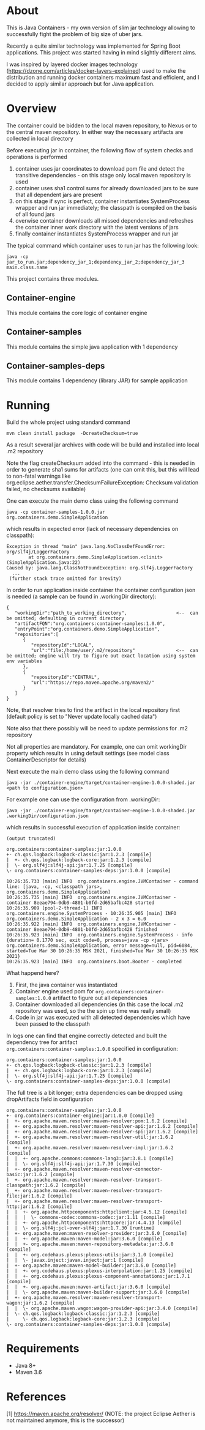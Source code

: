About
======

This is Java Containers - my own version of slim jar technology allowing to successfully fight the problem of big size of uber jars.

Recently a quite similar technology was implemented for Spring Boot applications. 
This project was started having in mind  slightly different aims.

I was inspired by layered docker images technology (https://dzone.com/articles/docker-layers-explained) used to make the distribution and running docker containers maximum fast and efficient, and I decided to apply similar approach but for Java application.


Overview
=========

The container could be bidden to the local maven repository, to Nexus or to the central maven repository.
In either way the necessary artifacts are collected in local directory

Before executing jar in container, the following flow of system checks and operations is performed

 
1) container uses jar coordinates to download pom file and detect the transitive dependencies - on this stage only local maven repository is used 
2) container uses sha1 control sums for already downloaded jars to be sure that all dependent jars are present 
3) on this stage if sync is perfect, container instantiates SystemProcess wrapper and run jar immediately; the classpath is compiled on the basis of all found jars
4) overwise container downloads all missed dependencies and refreshes the container inner work directory with the latest versions of jars
5) finally container instantiates SystemProcess wrapper and run jar

The typical command which container uses to run jar has the following look:

```
java -cp jar_to_run.jar;dependency_jar_1;dependency_jar_2;dependency_jar_3 main.class.name
```

This project contains three modules. 

## Container-engine

This module contains the core logic of container engine

## Container-samples

This module contains the simple java application with 1 dependency

## Container-samples-deps

This module contains 1 dependency (library JAR) for sample application



Running
========

Build the whole project using standard command

```
mvn clean install package  -DcreateChecksum=true
```
As a result several jar archives with code will be build and installed into local .m2 repository

Note the flag createChecksum added into the command - this is needed in order to generate sha1 sums for artifacts (one can omit this, but this will lead to non-fatal warnings like org.eclipse.aether.transfer.ChecksumFailureException: Checksum validation failed, no checksums available)


One can execute the main demo class using the following command

```
java -cp container-samples-1.0.0.jar org.containers.demo.SimpleApplication
```
which results in expected error (lack of necessary dependencies on classpath):

```
Exception in thread "main" java.lang.NoClassDefFoundError: org/slf4j/LoggerFactory
        at org.containers.demo.SimpleApplication.<clinit>(SimpleApplication.java:22)
Caused by: java.lang.ClassNotFoundException: org.slf4j.LoggerFactory
  ...
 (further stack trace omitted for brevity)
```

In order to run application inside container the container configuration json is needed (a sample can be found in .workingDir directory):

```
{
   "workingDir":"path_to_working_directory",                  <--  can be omitted; defaulting in current directory
   "artifactFQN":"org.containers:container-samples:1.0.0",
   "entryPoint":"org.containers.demo.SimpleApplication",
   "repositories":[
      {
         "repositoryId":"LOCAL",
         "url":"file:/home/user/.m2/repository"               <--  can be omitted; engine will try to figure out exact location using system env variables
      },
      {
         "repositoryId":"CENTRAL",
         "url":"https://repo.maven.apache.org/maven2/"
      }
   ]
}
```
Note, that resolver tries to find the artifact in the local repository first (default policy is set to "Never update locally cached data")

Note also that there possibly will be need to update permissions for .m2 repository

Not all properties are mandatory. For example, one can omit workingDir property which results in using default settings (see model class ContainerDescriptor for details)


Next execute the main demo class using the following command

```
java -jar ./container-engine/target/container-engine-1.0.0-shaded.jar <path to configuration.json>
```

For example one can use the configuration from .workingDir:

```
java -jar ./container-engine/target/container-engine-1.0.0-shaded.jar .workingDir/configuration.json
```

which results in successful execution of application inside container:

```
(output truncated)

org.containers:container-samples:jar:1.0.0
+- ch.qos.logback:logback-classic:jar:1.2.3 [compile]
|  +- ch.qos.logback:logback-core:jar:1.2.3 [compile]
|  \- org.slf4j:slf4j-api:jar:1.7.25 [compile]
\- org.containers:container-samples-deps:jar:1.0.0 [compile]

10:26:35.733 [main] INFO  org.containers.engine.JVMContainer - command line: [java, -cp, <classpath jars>, org.containers.demo.SimpleApplication]
10:26:35.735 [main] INFO  org.containers.engine.JVMContainer - container 8eeae794-0db9-4801-b0fd-2d65bafbc428 started
10:26:35.909 [pool-2-thread-1] INFO  org.containers.engine.SystemProcess - 10:26:35.905 [main] INFO org.containers.demo.SimpleApplication - 2 x 3 = 6.0
10:26:35.922 [main] INFO  org.containers.engine.JVMContainer - container 8eeae794-0db9-4801-b0fd-2d65bafbc428 finished
10:26:35.923 [main] INFO  org.containers.engine.SystemProcess - info {duration= 0.1770 sec, exit code=0, process=java -cp <jars> org.containers.demo.SimpleApplication, error message=null, pid=6084, started=Tue Mar 30 10:26:35 MSK 2021, finished=Tue Mar 30 10:26:35 MSK 2021}
10:26:35.923 [main] INFO  org.containers.boot.Booter - completed

```
What happend here? 

1) First, the java container was instantiated
2) Container engine used pom for <code>org.containers:container-samples:1.0.0</code> artifact to figure out all dependencies
3) Container downloaded all dependencies (in this case the local .m2 repository was used, so the the spin up time was really small)
4) Code in jar was executed with all detected dependencies which have been passed to the classpath

 

In logs one can find that engine correctly detected and built the dependency tree for artifact <code> org.containers:container-samples:1.0.0</code> specified in configuration:
```
org.containers:container-samples:jar:1.0.0
+- ch.qos.logback:logback-classic:jar:1.2.3 [compile]
|  +- ch.qos.logback:logback-core:jar:1.2.3 [compile]
|  \- org.slf4j:slf4j-api:jar:1.7.25 [compile]
\- org.containers:container-samples-deps:jar:1.0.0 [compile]
```

The full tree is a bit longer; extra dependencies can be dropped using dropArtifacts field in configuration

```
org.containers:container-samples:jar:1.0.0
+- org.containers:container-engine:jar:1.0.0 [compile]
|  +- org.apache.maven.resolver:maven-resolver:pom:1.6.2 [compile]
|  +- org.apache.maven.resolver:maven-resolver-api:jar:1.6.2 [compile]
|  +- org.apache.maven.resolver:maven-resolver-spi:jar:1.6.2 [compile]
|  +- org.apache.maven.resolver:maven-resolver-util:jar:1.6.2 [compile]
|  +- org.apache.maven.resolver:maven-resolver-impl:jar:1.6.2 [compile]
|  |  +- org.apache.commons:commons-lang3:jar:3.8.1 [compile]
|  |  \- org.slf4j:slf4j-api:jar:1.7.30 [compile]
|  +- org.apache.maven.resolver:maven-resolver-connector-basic:jar:1.6.2 [compile]
|  +- org.apache.maven.resolver:maven-resolver-transport-classpath:jar:1.6.2 [compile]
|  +- org.apache.maven.resolver:maven-resolver-transport-file:jar:1.6.2 [compile]
|  +- org.apache.maven.resolver:maven-resolver-transport-http:jar:1.6.2 [compile]
|  |  +- org.apache.httpcomponents:httpclient:jar:4.5.12 [compile]
|  |  |  \- commons-codec:commons-codec:jar:1.11 [compile]
|  |  +- org.apache.httpcomponents:httpcore:jar:4.4.13 [compile]
|  |  \- org.slf4j:jcl-over-slf4j:jar:1.7.30 [runtime]
|  +- org.apache.maven:maven-resolver-provider:jar:3.6.0 [compile]
|  |  +- org.apache.maven:maven-model:jar:3.6.0 [compile]
|  |  +- org.apache.maven:maven-repository-metadata:jar:3.6.0 [compile]
|  |  +- org.codehaus.plexus:plexus-utils:jar:3.1.0 [compile]
|  |  \- javax.inject:javax.inject:jar:1 [compile]
|  +- org.apache.maven:maven-model-builder:jar:3.6.0 [compile]
|  |  +- org.codehaus.plexus:plexus-interpolation:jar:1.25 [compile]
|  |  +- org.codehaus.plexus:plexus-component-annotations:jar:1.7.1 [compile]
|  |  +- org.apache.maven:maven-artifact:jar:3.6.0 [compile]
|  |  \- org.apache.maven:maven-builder-support:jar:3.6.0 [compile]
|  +- org.apache.maven.resolver:maven-resolver-transport-wagon:jar:1.6.2 [compile]
|  |  \- org.apache.maven.wagon:wagon-provider-api:jar:3.4.0 [compile]
|  \- ch.qos.logback:logback-classic:jar:1.2.3 [compile]
|     \- ch.qos.logback:logback-core:jar:1.2.3 [compile]
\- org.containers:container-samples-deps:jar:1.0.0 [compile]
```

Requirements
=============

* Java 8+
* Maven 3.6    

References
===========

[1] https://maven.apache.org/resolver/ (NOTE: the project Eclipse Aether is not maintained anymore, this is the successor)



